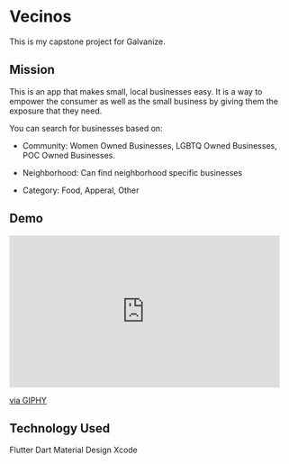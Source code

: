 # Vecinos

This is my capstone project for Galvanize.

## Mission

This is an app that makes small, local businesses easy. It is a way to empower the consumer as well as the small business by giving them the exposure that they need.

You can search for businesses based on:

- Community: Women Owned Businesses, LGBTQ Owned Businesses, POC Owned Businesses. 

- Neighborhood: Can find neighborhood specific businesses 

- Category: Food, Apperal, Other 

## Demo

<iframe src="https://giphy.com/embed/9uITo6wFENBJ8L2F28" width="480" height="270" frameBorder="0" class="giphy-embed" allowFullScreen></iframe><p><a href="https://giphy.com/gifs/9uITo6wFENBJ8L2F28">via GIPHY</a></p>



## Technology Used

Flutter 
Dart 
Material Design 
Xcode
